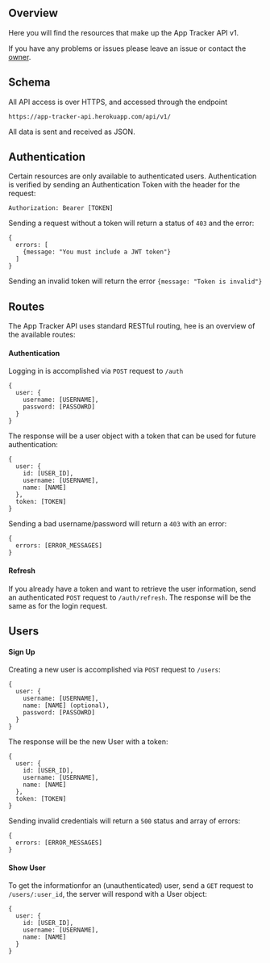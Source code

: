 ## Overview

Here you will find the resources that make up the App Tracker API v1.

If you have any problems or issues please leave an issue or contact the [owner](http://yechiel.me/contact).

## Schema

All API access is over HTTPS, and accessed through the endpoint
```
https://app-tracker-api.herokuapp.com/api/v1/
```
All data is sent and received as JSON.

## Authentication

Certain resources are only available to authenticated users. Authentication is verified by sending an Authentication Token with the header for the request:
```
Authorization: Bearer [TOKEN]
```
Sending a request without a token will return a status of `403` and the error:
```
{
  errors: [
    {message: "You must include a JWT token"}
  ]
}
```
Sending an invalid token will return the error `{message: "Token is invalid"}`


## Routes

The App Tracker API uses standard RESTful routing, hee is an overview of the available routes:

#### Authentication

Logging in is accomplished via `POST` request to `/auth`
```
{
  user: {
    username: [USERNAME],
    password: [PASSOWRD]
  }
}
```
The response will be a user object with a token that can be used for future authentication:
```
{
  user: {
    id: [USER_ID],
    username: [USERNAME],
    name: [NAME]
  },
  token: [TOKEN]
}
```
Sending a bad username/password will return a `403` with an error:
```
{
  errors: [ERROR_MESSAGES]
}
```
#### Refresh
If you already have a token and want to retrieve the user information, send an authenticated `POST` request to `/auth/refresh`. The response will be the same as for the login request.

## Users
#### Sign Up
Creating a new user is accomplished via `POST` request to `/users`:
```
{
  user: {
    username: [USERNAME],
    name: [NAME] (optional),
    password: [PASSOWRD]
  }
}
```
The response will be the new User with a token:
```
{
  user: {
    id: [USER_ID],
    username: [USERNAME],
    name: [NAME]
  },
  token: [TOKEN]
}
```
Sending invalid credentials will return a `500` status and array of errors:
```
{
  errors: [ERROR_MESSAGES]
}
```
#### Show User
To get the informationfor an (unauthenticated) user, send a `GET` request to `/users/:user_id`, the server will respond with a User object:
```
{
  user: {
    id: [USER_ID],
    username: [USERNAME],
    name: [NAME]
  }
}
```
